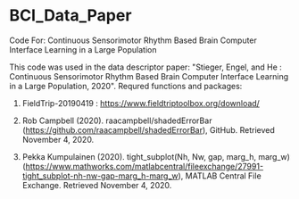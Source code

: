 # BCI_Data_Paper
Code For: Continuous Sensorimotor Rhythm Based Brain Computer Interface Learning in a Large Population

This code was used in the data descriptor paper: "Stieger, Engel, and He : Continuous Sensorimotor Rhythm Based Brain Computer Interface Learning in a Large Population, 2020".
Requred functions and packages:

   1. FieldTrip-20190419 : https://www.fieldtriptoolbox.org/download/ 
   
   2. Rob Campbell (2020). raacampbell/shadedErrorBar (https://github.com/raacampbell/shadedErrorBar), GitHub. Retrieved November 4, 2020.
   
   3. Pekka Kumpulainen (2020). tight_subplot(Nh, Nw, gap, marg_h, marg_w) (https://www.mathworks.com/matlabcentral/fileexchange/27991-tight_subplot-nh-nw-gap-marg_h-marg_w),           MATLAB Central File Exchange. Retrieved November 4, 2020.
